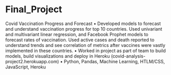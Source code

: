 # Final_Project

Covid Vaccination Progress and Forecast 
• Developed models to forecast and understand vaccination progress for top 10 countries. Used univariant and multivariant
linear regression, and Facebook Prophet models to forecast rates of vaccination. Used active cases and death reported to
understand trends and see correlation of metrics after vaccines were vastly implemented in these countries.
• Worked in project as part of team to build models, build visualizations and deploy in Heroku (covid-analysis-project2.herokuapp.com)
• Python, Pandas, Machine Learning, HTLM/CSS, JavaScript, Heroku


